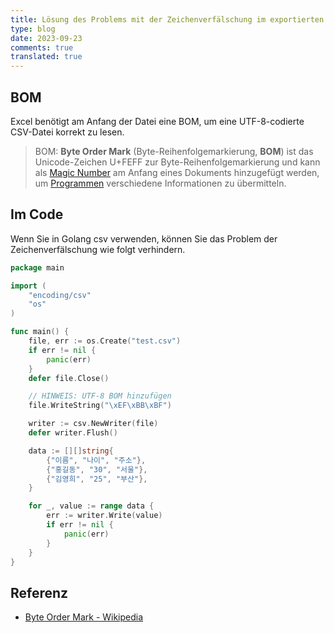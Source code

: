 ```yaml
---
title: Lösung des Problems mit der Zeichenverfälschung im exportierten CSV-Datei unter Golang
type: blog
date: 2023-09-23
comments: true
translated: true
---
```

## BOM
Excel benötigt am Anfang der Datei eine BOM, um eine UTF-8-codierte CSV-Datei korrekt zu lesen.

> BOM: **Byte Order Mark** (Byte-Reihenfolgemarkierung, **BOM**) ist das Unicode-Zeichen U+FEFF zur Byte-Reihenfolgemarkierung und kann als [Magic Number](https://ko.wikipedia.org/wiki/%EB%A7%A4%EC%A7%81_%EB%84%98%EB%B2%84 "매직 넘버") am Anfang eines Dokuments hinzugefügt werden, um [Programmen](https://ko.wikipedia.org/wiki/%ED%94%84%EB%A1%9C%EA%B7%B8%EB%9E%A8 "프로그램") verschiedene Informationen zu übermitteln.


## Im Code
Wenn Sie in Golang csv verwenden, können Sie das Problem der Zeichenverfälschung wie folgt verhindern.

```go
package main

import (
    "encoding/csv"
    "os"
)

func main() {
    file, err := os.Create("test.csv")
    if err != nil {
        panic(err)
    }
    defer file.Close()

    // HINWEIS: UTF-8 BOM hinzufügen
    file.WriteString("\xEF\xBB\xBF")

    writer := csv.NewWriter(file)
    defer writer.Flush()

    data := [][]string{
        {"이름", "나이", "주소"},
        {"홍길동", "30", "서울"},
        {"김영희", "25", "부산"},
    }

    for _, value := range data {
        err := writer.Write(value)
        if err != nil {
            panic(err)
        }
    }
}

```

## Referenz
- [Byte Order Mark - Wikipedia](https://ko.wikipedia.org/wiki/%EB%B0%94%EC%9D%B4%ED%8A%B8_%EC%88%9C%EC%84%9C_%ED%91%9C%EC%8B%9D)